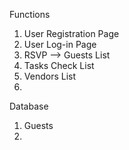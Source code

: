 Functions
1. User Registration Page
2. User Log-in Page
3. RSVP --> Guests List
4. Tasks Check List
5. Vendors List
6.





Database
1. Guests
2. 